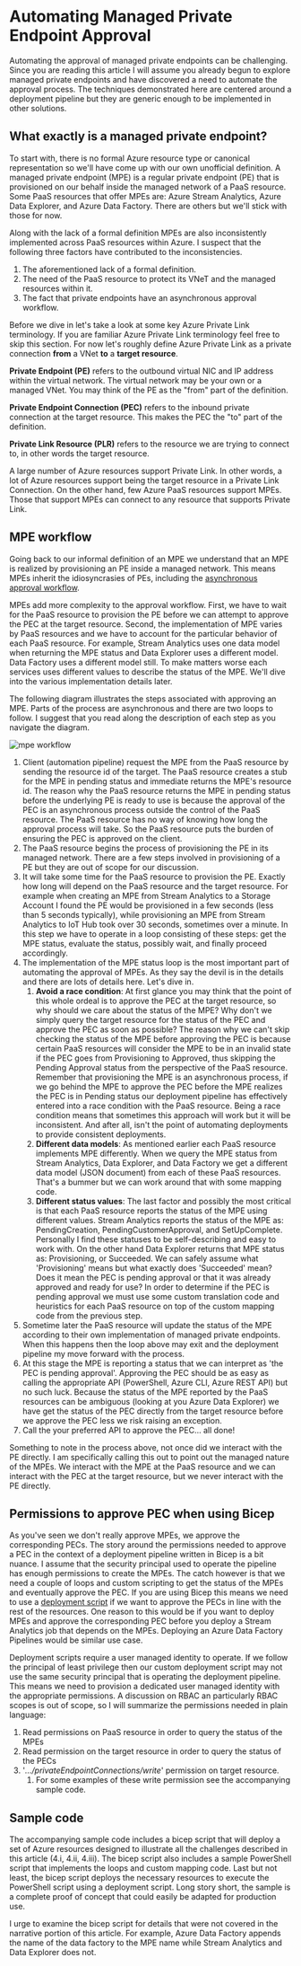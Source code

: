 # Automating Managed Private Endpoint Approval
Automating the approval of managed private endpoints can be challenging. Since you are reading this article I will assume you already begun to explore managed private endpoints and have discovered a need to automate the approval process. The techniques demonstrated here are centered around a deployment pipeline but they are generic enough to be implemented in other solutions.

## What exactly is a managed private endpoint?

To start with, there is no formal Azure resource type or canonical representation so we'll have come up with our own unofficial definition. A managed private endpoint (MPE) is a regular private endpoint (PE) that is provisioned on our behalf inside the managed network of a PaaS resource. Some PaaS resources that offer MPEs are: Azure Stream Analytics, Azure Data Explorer, and Azure Data Factory. There are others but we'll stick with those for now.

Along with the lack of a formal definition MPEs are also inconsistently implemented across PaaS resources within Azure. I suspect that the following three factors have contributed to the inconsistencies.
1. The aforementioned lack of a formal definition.
2. The need of the PaaS resource to protect its VNeT and the managed resources within it.
3. The fact that private endpoints have an asynchronous approval workflow.

Before we dive in let's take a look at some key Azure Private Link terminology. If you are familiar Azure Private Link terminology feel free to skip this section.
For now let's roughly define Azure Private Link as a private connection **from** a VNet **to** a **target resource**.

**Private Endpoint (PE)** refers to the outbound virtual NIC and IP address within the virtual network. The virtual network may be your own or a managed VNet. You may think of the PE as the "from" part of the definition.
    
**Private Endpoint Connection (PEC)** refers to the inbound private connection at the target resource. This makes the PEC the "to" part of the definition.
    
**Private Link Resource (PLR)** refers to the resource we are trying to connect to, in other words the target resource.

A large number of Azure resources support Private Link. In other words, a lot of Azure resources support being the target resource in a Private Link Connection. On the other hand, few Azure PaaS resources support MPEs. Those that support MPEs can connect to any resource that supports Private Link. 

## MPE workflow

Going back to our informal definition of an MPE we understand that an MPE is realized by provisioning an PE inside a managed network. This means MPEs inherit the idiosyncrasies of PEs, including the [asynchronous approval workflow](https://learn.microsoft.com/en-us/azure/private-link/private-endpoint-overview#access-to-a-private-link-resource-using-approval-workflow). 

MPEs add more complexity to the approval workflow. First, we have to wait for the PaaS resource to provision the PE before we can attempt to approve the PEC at the target resource. Second, the implementation of MPE varies by PaaS resources and we have to account for the particular behavior of each PaaS resource. For example, Stream Analytics uses one data model when returning the MPE status and Data Explorer uses a different model. Data Factory uses a different model still. To make matters worse each services uses different values to describe the status of the MPE. We'll dive into the various implementation details later.

The following diagram illustrates the steps associated with approving an MPE. Parts of the process are asynchronous and there are two loops to follow. I suggest that you read along the description of each step as you navigate the diagram.

![mpe workflow](/media/mpe-workflow.svg)

1. Client (automation pipeline) request the MPE from the PaaS resource by sending the resource id of the target. The PaaS resource creates a stub for the MPE in pending status and immediate returns the MPE's resource id. The reason why the PaaS resource returns the MPE in pending status before the underlying PE is ready to use is because the approval of the PEC is an asynchronous process outside the control of the PaaS resource. The PaaS resource has no way of knowing how long the approval process will take. So the PaaS resource puts the burden of ensuring the PEC is approved on the client.
2. The PaaS resource begins the process of provisioning the PE in its managed network. There are a few steps involved in provisioning of a PE but they are out of scope for our discussion.
3. It will take some time for the PaaS resource to provision the PE. Exactly how long will depend on the PaaS resource and the target resource. For example when creating an MPE from Stream Analytics to a Storage Account I found the PE would be provisioned in a few seconds (less than 5 seconds typically), while provisioning an MPE from Stream Analytics to IoT Hub took over 30 seconds, sometimes over a minute. In this step we have to operate in a loop consisting of these steps: get the MPE status, evaluate the status, possibly wait, and finally proceed accordingly.
4. The implementation of the MPE status loop is the most important part of automating the approval of MPEs. As they say the devil is in the details and there are lots of details here. Let's dive in.
    1. **Avoid a race condition**: At first glance you may think that the point of this whole ordeal is to approve the PEC at the target resource, so why should we care about the status of the MPE? Why don't we simply query the target resource for the status of the PEC and approve the PEC as soon as possible? The reason why we can't skip checking the status of the MPE before approving the PEC is because certain PaaS resources will consider the MPE to be in an invalid state if the PEC goes from Provisioning to Approved, thus skipping the Pending Approval status from the perspective of the PaaS resource. Remember that provisioning the MPE is an asynchronous process, if we go behind the MPE to approve the PEC before the MPE realizes the PEC is in Pending status our deployment pipeline has effectively entered into a race condition with the PaaS resource. Being a race condition means that sometimes this approach will work but it will be inconsistent. And after all, isn't the point of automating deployments to provide consistent deployments.
   2. **Different data models**: As mentioned earlier each PaaS resource implements MPE differently. When we query the MPE status from Stream Analytics, Data Explorer, and Data Factory we get a different data model (JSON document) from each of these PaaS resources. That's a bummer but we can work around that with some mapping code.
   1. **Different status values**: The last factor and possibly the most critical is that each PaaS resource reports the status of the MPE using different values. Stream Analytics reports the status of the MPE as: PendingCreation, PendingCustomerApproval, and SetUpComplete. Personally I find these statuses to be self-describing and easy to work with. On the other hand Data Explorer returns that MPE status as: Provisioning, or Succeeded. We can safely assume what 'Provisioning' means but what exactly does 'Succeeded' mean? Does it mean the PEC is pending approval or that it was already approved and ready for use? In order to determine if the PEC is pending approval we must use some custom translation code and heuristics for each PaaS resource on top of the custom mapping code from the previous step.
5. Sometime later the PaaS resource will update the status of the MPE according to their own implementation of managed private endpoints. When this happens then the loop above may exit and the deployment pipeline my move forward with the process.
6. At this stage the MPE is reporting a status that we can interpret as 'the PEC is pending approval'. Approving the PEC should be as easy as calling the appropriate API (PowerShell, Azure CLI, Azure REST API) but no such luck. Because the status of the MPE reported by the PaaS resources can be ambiguous (looking at you Azure Data Explorer) we have get the status of the PEC directly from the target resource before we approve the PEC less we risk raising an exception.
7. Call the your preferred API to approve the PEC… all done!

Something to note in the process above, not once did we interact with the PE directly. I am specifically calling this out to point out the managed nature of the MPEs. We interact with the MPE at the PaaS resource and we can interact with the PEC at the target resource, but we never interact with the PE directly.

## Permissions to approve PEC when using Bicep

As you've seen we don't really approve MPEs, we approve the corresponding PECs. The story around the permissions needed to approve a PEC in the context of a deployment pipeline written in Bicep is a bit nuance. I assume that the security principal used to operate the pipeline has enough permissions to create the MPEs. The catch however is that we need a couple of loops and custom scripting to get the status of the MPEs and eventually approve the PEC. If you are using Bicep this means we need to use a [deployment script](https://learn.microsoft.com/en-us/azure/azure-resource-manager/templates/deployment-script-template) if we want to approve the PECs in line with the rest of the resources. One reason to this would be if you want to deploy MPEs and approve the corresponding PEC before you deploy a Stream Analytics job that depends on the MPEs. Deploying an Azure Data Factory Pipelines would be similar use case.

Deployment scripts require a user managed identity to operate. If we follow the principal of least privilege then our custom deployment script may not use the same security principal that is operating the deployment pipeline. This means we need to provision a dedicated user managed identity with the appropriate permissions. A discussion on RBAC an particularly RBAC scopes is out of scope, so I will summarize the permissions needed in plain language:
1. Read permissions on PaaS resource in order to query the status of the MPEs
2. Read permission on the target resource in order to query the status of the PECs
3. '*…/privateEndpointConnections/write*' permission on target resource.
    1. For some examples of these write permission see the accompanying sample code.

## Sample code

The accompanying sample code includes a bicep script that will deploy a set of Azure resources designed to illustrate all the challenges described in this article (4.i, 4.ii, 4.iii). The bicep script also includes a sample PowerShell script that implements the loops and custom mapping code. Last but not least, the bicep script deploys the necessary resources to execute the PowerShell script using a deployment script. Long story short, the sample is a complete proof of concept that could easily be adapted for production use.

I urge to examine the bicep script for details that were not covered in the narrative portion of this article. For example, Azure Data Factory appends the name of the data factory to the MPE name while Stream Analytics and Data Explorer does not.
